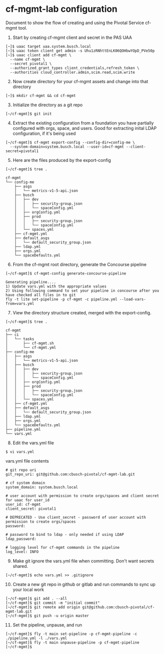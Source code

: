 # cf-mgmt-lab configuration

Document to show the flow of creating and using the Pivotal Service cf-mgmt tool.


1. Start by creating cf-mgmt client and secret in the PAS UAA

```
[~]$ uaac target uaa.system.busch.local
[~]$ uaac token client get admin -s Uhu1zRNhttEnLK06QOHbwYOpD_PVe50p
[~]$ uaac client add cf-mgmt \
  --name cf-mgmt \
  --secret pivotal1 \
  --authorized_grant_types client_credentials,refresh_token \
  --authorities cloud_controller.admin,scim.read,scim.write
```

2. Now create directory for your cf-mgmt assets and change into that directory

```
[~]$ mkdir cf-mgmt && cd cf-mgmt
```

3. Initialize the directory as a git repo

```
[~/cf-mgmt]$ git init
```

4. Extract the existing configuration from a foundation you have partially configured with orgs, space, and users. Good for extracting inital LDAP configuration, if it's being used

```
[~/cf-mgmt]$ cf-mgmt export-config --config-dir=config-me \
  --system-domain=system.busch.local --user-id=cf-mgmt --client-secret=pivotal1
```

5. Here are the files produced by the export-config

```
[~/cf-mgmt]$ tree .

cf-mgmt
└── config-me
    ├── asgs
    │   └── metrics-v1-5-api.json
    ├── busch
    │   ├── dev
    │   │   ├── security-group.json
    │   │   └── spaceConfig.yml
    │   ├── orgConfig.yml
    │   ├── prod
    │   │   ├── security-group.json
    │   │   └── spaceConfig.yml
    │   └── spaces.yml
    ├── cf-mgmt.yml
    ├── default_asgs
    │   └── default_security_group.json
    ├── ldap.yml
    ├── orgs.yml
    └── spaceDefaults.yml
```

6. From the cf-mgmt root directory, generate the Concourse pipeline

```
[~/cf-mgmt]$ cf-mgmt-config generate-concourse-pipeline

Generating pipeline....
1) Update vars.yml with the appropriate values
2) Using following command to set your pipeline in concourse after you have checked all files in to git
fly -t lite set-pipeline -p cf-mgmt -c pipeline.yml --load-vars-from=vars.yml
```

7. View the directory structure created, merged with the export-config.

```
[~/cf-mgmt]$ tree .

cf-mgmt
├── ci
│   └── tasks
│       ├── cf-mgmt.sh
│       └── cf-mgmt.yml
├── config-me
│   ├── asgs
│   │   └── metrics-v1-5-api.json
│   ├── busch
│   │   ├── dev
│   │   │   ├── security-group.json
│   │   │   └── spaceConfig.yml
│   │   ├── orgConfig.yml
│   │   ├── prod
│   │   │   ├── security-group.json
│   │   │   └── spaceConfig.yml
│   │   └── spaces.yml
│   ├── cf-mgmt.yml
│   ├── default_asgs
│   │   └── default_security_group.json
│   ├── ldap.yml
│   ├── orgs.yml
│   └── spaceDefaults.yml
├── pipeline.yml
└── vars.yml
```

8. Edit the vars.yml file

```
$ vi vars.yml
```

vars.yml file contents

```
# git repo uri
git_repo_uri: git@github.com:cbusch-pivotal/cf-mgmt-lab.git

# cf system domain
system_domain: system.busch.local

# user account with permission to create orgs/spaces and client secret for uaac for user_id
user_id: cf-mgmt
client_secret: pivotal1

# DEPRECATED - Use client_secret - password of user account with permission to create orgs/spaces
password:

# password to bind to ldap - only needed if using LDAP
ldap_password:

# logging level for cf-mgmt commands in the pipeline
log_level: INFO
```

9. Make git ignore the vars.yml file when committing. Don't want secrets shared.

```
[~/cf-mgmt]$ echo vars.yml >> .gitignore
```

10. Create a new git repo in github or gitlab and run commands to sync up your local work

```
[~/cf-mgmt]$ git add . --all
[~/cf-mgmt]$ git commit -m "initial commit"
[~/cf-mgmt]$ git remote add origin git@github.com:cbusch-pivotal/cf-mgmt-lab.git
[~/cf-mgmt]$ git push -u origin master
```

11. Set the pipeline, unpause, and run

```
[~/cf-mgmt]$ fly -t main set-pipeline -p cf-mgmt-pipeline -c ./pipeline.yml -l ./vars.yml
[~/cf-mgmt]$ fly -t main unpause-pipeline -p cf-mgmt-pipeline
[~/cf-mgmt]$ 
```
